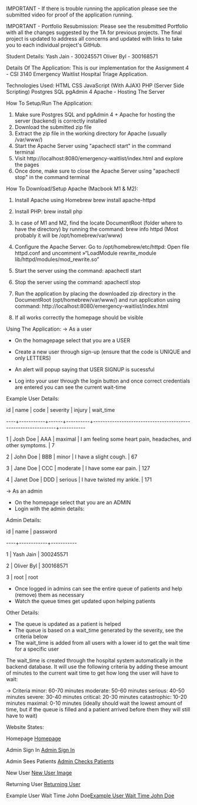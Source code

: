 IMPORTANT - If there is trouble running the application please see the submitted video for proof of the application running.

IMPORTANT - Portfolio Resubmission: Please see the resubmitted Portfolio with all the changes suggested by the TA for previous projects. The final project is updated to address all concerns and updated with links to take you to each individual project's GitHub.

Student Details:
Yash Jain - 300245571
Oliver Byl - 300168571

Details Of The Application:
This is our implementation for the Assignment 4 - CSI 3140 Emergency Waitlist Hospital Triage Application.

Technologies Used:
HTML
CSS
JavaScript (With AJAX)
PHP (Server Side Scripting)
Postgres SQL
pgAdmin 4
Apache - Hosting The Server

How To Setup/Run The Application:
1. Make sure Postgres SQL and pgAdmin 4 + Apache for hosting the server (backend) is correctly installed
2. Download the submitted zip file
3. Extract the zip file in the working directory for Apache (usually /var/www/)
4. Start the Apache Server using "apachectl start" in the command terminal
5. Visit http://localhost:8080/emergency-waitlist/index.html and explore the pages
6. Once done, make sure to close the Apache Server using "apachectl stop" in the command terminal

How To Download/Setup Apache (Macbook M1 & M2):
1. Install Apache using Homebrew
brew install apache-httpd

2. Install PHP:
brew install php

3. In case of M1 and M2, find the locate DocumentRoot (folder where to have the directory) by running the command:
brew info httpd
(Most probably it will be /opt/homebrew/var/www)

4. Configure the Apache Server. Go to /opt/homebrew/etc/httpd:
Open file httpd.conf and uncomment »“LoadModule rewrite_module lib/httpd/modules/mod_rewrite.so”

5. Start the server using the command:
apachectl start

6. Stop the server using the command:
apachectl stop

7. Run the application by placing the downloaded zip directory in the DocumentRoot (opt/homebrew/var/www/) and run application using command:
http://localhost:8080/emergency-waitlist/index.html

8. If all works correctly the homepage should be visible

Using The Application:
-> As a user
- On the homagepage select that you are a USER
- Create a new user through sign-up (ensure that the code is UNIQUE and only LETTERS)
- An alert will popup saying that USER SIGNUP is sucessful

- Log into your user through the login button and once correct credentials are entered you can see the current wait-time

Example User Details:

id |   name    | code | severity |                            injury                            | wait_time 

----+-----------+------+----------+--------------------------------------------------------------+-----------

1 | Josh Doe  | AAA  | maximal  | I am feeling some heart pain, headaches, and other symptoms. |         7

2 | John Doe  | BBB  | minor    | I have a slight cough.                                       |        67

3 | Jane Doe  | CCC  | moderate | I have some ear pain.                                        |       127

4 | Janet Doe | DDD  | serious  | I have twisted my ankle.                                     |       171

-> As an admin
- On the homepage select that you are an ADMIN
- Login with the admin details:

Admin Details:

id |    name    | password 

----+------------+-----------

1 | Yash Jain  | 300245571

2 | Oliver Byl | 300168571

3 | root       | root

- Once logged in admins can see the entire queue of patients and help (remove) them as necessary
- Watch the queue times get updated upon helping patients

Other Details:
- The queue is updated as a patient is helped
- The queue is based on a wait_time generated by the severity, see the criteria below
- The wait_time is added from all users with a lower id to get the wait time for a specific user

The wait_time is created through the hospital system automatically in the backend database. It will use the following criteria by adding these amount of minutes to the current wait time to get how long the user will have to wait:

-> Criteria
minor: 60-70 minutes
moderate: 50-60 minutes
serious: 40-50 minutes
severe: 30-40 minutes
critical: 20-30 minutes
catastrophic: 10-20 minutes
maximal: 0-10 minutes (ideally should wait the lowest amount of time, but if the queue is filled and a patient arrived before them they will still have to wait)

Website States:

Homepage [Homepage](https://github.com/YashJain04/emergency-waitlist/blob/Main/homepageImage.png?raw=true)

Admin Sign In [Admin Sign In](https://github.com/YashJain04/emergency-waitlist/blob/Main/adminSignInImage.png?raw=true)

Admin Sees Patients [Admin Checks Patients](https://github.com/YashJain04/emergency-waitlist/blob/Main/patientsListImage.png?raw=true)

New User [New User Image](https://github.com/YashJain04/emergency-waitlist/blob/Main/newUserImage.png?raw=true)

Returning User [Returning User](https://github.com/YashJain04/emergency-waitlist/blob/Main/returningUserImage.png?raw=true)

Example User Wait Time John Doe[Example User Wait Time John Doe](https://github.com/YashJain04/emergency-waitlist/blob/Main/johnDoeWaitTimeExample.png?raw=true)